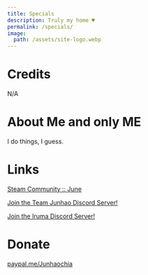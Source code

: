 ```yaml
---
title: Specials
description: Truly my home ♥
permalink: /specials/
image:
  path: /assets/site-logo.webp
---
```

# Credits
N/A

# About Me and only ME
I do things, I guess.

# Links
[Steam Community :: June](https://steamcommunity.com/id/Junhaochia)

[Join the Team Junhao Discord Server!](https://discord.junhao.page)

[Join the Iruma Discord Server!](https://discord.com/invite/M79cK6g)

# Donate
[paypal.me/Junhaochia](https://paypal.me/Junhaochia)